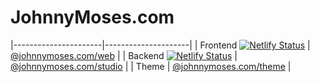 # JohnnyMoses.com

|----------------------|---------------------|
| Frontend [![Netlify Status](https://api.netlify.com/api/v1/badges/c2a5c90b-b917-41ea-a064-d7815becca17/deploy-status)](https://app.netlify.com/sites/johnnymoses/deploys) | [@johnnymoses.com/web](https://github.com/cwgw/johnnymoses.com/tree/master/packages/web) |
| Backend [![Netlify Status](https://api.netlify.com/api/v1/badges/506e09ad-22bb-4c9e-9fbd-3ff61b5906e3/deploy-status)](https://app.netlify.com/sites/johnnymoses-studio/deploys) | [@johnnymoses.com/studio](https://github.com/cwgw/johnnymoses.com/tree/master/packages/studio) |
| Theme | [@johnnymoses.com/theme](https://github.com/cwgw/johnnymoses.com/tree/master/packages/theme) |


